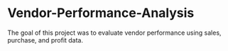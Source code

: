# Vendor-Performance-Analysis
The goal of this project was to evaluate vendor performance using sales, purchase, and profit data.
